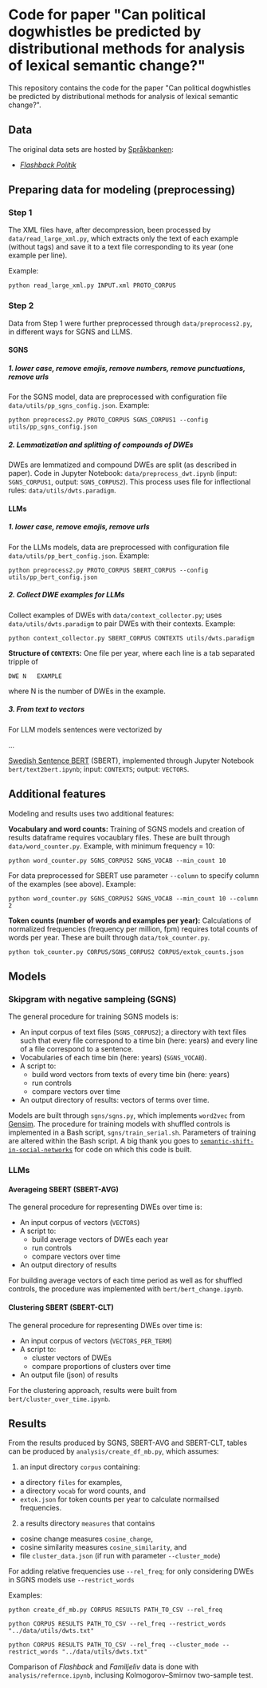 # Code for paper "Can political dogwhistles be predicted by distributional methods for analysis of lexical semantic change?"

This repository contains the code for the paper "Can political dogwhistles be predicted by distributional methods for analysis of lexical semantic change?".

## Data
The original data sets are hosted by  [Språkbanken](https://spraakbanken.gu.se/): 
* *[Flashback Politik](https://spraakbanken.gu.se/lb/resurser/meningsmangder/flashback-politik.xml.bz2)*



## Preparing data for modeling (preprocessing)
### Step 1
The XML files have, after decompression, been processed by `data/read_large_xml.py`, which extracts only the text of each example (without tags) and save it to a text file corresponding to its year (one example per line). 

Example:
```
python read_large_xml.py INPUT.xml PROTO_CORPUS
```

### Step 2
Data from Step 1 were further preprocessed through `data/preprocess2.py`, in different ways for SGNS and LLMS. 

#### SGNS
##### 1. lower case, remove emojis, remove numbers, remove punctuations, remove urls
For the SGNS model, data are preprocessed with configuration file `data/utils/pp_sgns_config.json`. Example:

```
python preprocess2.py PROTO_CORPUS SGNS_CORPUS1 --config utils/pp_sgns_config.json
```

##### 2. Lemmatization and splitting of compounds of DWEs
DWEs are lemmatized and compound DWEs are split (as described in paper). Code in Jupyter Notebook: `data/preprocess_dwt.ipynb` (input: `SGNS_CORPUS1`, output: `SGNS_CORPUS2`). This process uses file for inflectional rules: `data/utils/dwts.paradigm`. 

#### LLMs
##### 1. lower case, remove emojis, remove urls 
For the LLMs models, data are preprocessed with configuration file `data/utils/pp_bert_config.json`. Example:

```
python preprocess2.py PROTO_CORPUS SBERT_CORPUS --config utils/pp_bert_config.json
```

##### 2. Collect DWE examples for LLMs
Collect examples of DWEs with `data/context_collector.py`; uses `data/utils/dwts.paradigm` to pair DWEs with their contexts. Example:

```
python context_collector.py SBERT_CORPUS CONTEXTS utils/dwts.paradigm
```

**Structure of `CONTEXTS`:** One file per year, where each line is a tab separated tripple of

```
DWE N   EXAMPLE
```
where N is the number of DWEs in the example. 

##### 3. From text to vectors
For LLM models sentences were vectorized by

...

 [Swedish Sentence BERT](https://huggingface.co/KBLab/sentence-bert-swedish-cased) (SBERT), implemented through Jupyter Notebook `bert/text2bert.ipynb`; input: `CONTEXTS`; output: `VECTORS`.


## Additional features
Modeling and results uses two additional features:

**Vocabulary and word counts:** 
Training of SGNS models and creation of results dataframe requires vocaublary files. These are built through `data/word_counter.py`. Example, with minimum frequency = 10:

```
python word_counter.py SGNS_CORPUS2 SGNS_VOCAB --min_count 10
```

For data preprocessed for SBERT use parameter `--column` to specify column of the examples (see above). Example:

```
python word_counter.py SGNS_CORPUS2 SGNS_VOCAB --min_count 10 --column 2
```


**Token counts (number of words and examples per year):** 
Calculations of normalized frequencies (frequency per million, fpm) requires total counts of words per year. These are built through `data/tok_counter.py`. 

```
python tok_counter.py CORPUS/SGNS_CORPUS2 CORPUS/extok_counts.json
```

## Models
### Skipgram with negative sampleing (SGNS)
The general procedure for training SGNS models is:

* An input corpus of text files (`SGNS_CORPUS2`); a directory with text files such that every file correspond to a time bin (here: years) and every line of a file correspond to a sentence.
* Vocabularies of each time bin (here: years) (`SGNS_VOCAB`).
* A script to:
    * build word vectors from texts of every time bin (here: years)
    * run controls
    * compare vectors over time 
* An output directory of results: vectors of terms over time. 

Models are built through `sgns/sgns.py`, which implements `word2vec` from [Gensim](https://radimrehurek.com/gensim/). The procedure for training models with shuffled controls is implemented in a Bash script, `sgns/train_serial.sh`. Parameters of training are altered within the Bash script. A big thank you goes to [`semantic-shift-in-social-networks`](https://github.com/GU-CLASP/semantic-shift-in-social-networks) for code on which this code is built. 

### LLMs
#### Averageing SBERT (SBERT-AVG)
The general procedure for representing DWEs over time is:

* An input corpus of vectors (`VECTORS`)
* A script to:
    * build average vectors of DWEs each year
    * run controls
    * compare vectors over time
* An output directory of results

For building average vectors of each time period as well as for shuffled controls, the procedure was implemented with `bert/bert_change.ipynb`.

#### Clustering SBERT (SBERT-CLT)
The general procedure for representing DWEs over time is:

* An input corpus of vectors (`VECTORS_PER_TERM`)
* A script to:
    * cluster vectors of DWEs
    * compare proportions of clusters over time
* An output file (json) of results

For the clustering approach, results were built from `bert/cluster_over_time.ipynb`. 

## Results
From the results produced by SGNS, SBERT-AVG and SBERT-CLT, tables can be produced by `analysis/create_df_mb.py`, which assumes:
1. an input directory `corpus` containing: 
* a directory `files` for examples, 
* a directory `vocab` for word counts, and
* `extok.json` for token counts per year to calculate normailsed frequencies. 
2. a results directory `measures` that contains
* cosine change measures `cosine_change`, 
* cosine similarity measures `cosine_similarity`, and 
* file `cluster_data.json` (if run with parameter `--cluster_mode`)

For adding relative frequencies use `--rel_freq`; for only considering DWEs in SGNS models use `--restrict_words`

Examples:
```
python create_df_mb.py CORPUS RESULTS PATH_TO_CSV --rel_freq
```

```
python CORPUS RESULTS PATH_TO_CSV --rel_freq --restrict_words "../data/utils/dwts.txt"
```

```
python CORPUS RESULTS PATH_TO_CSV --rel_freq --cluster_mode --restrict_words "../data/utils/dwts.txt"
```

Comparison of *Flashback* and *Familjeliv* data is done with `analysis/refernce.ipynb`, inclusing Kolmogorov–Smirnov two-sample test. 
